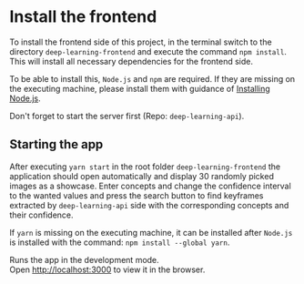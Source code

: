 # Install the frontend

To install the frontend side of this project, in the terminal switch to the directory `deep-learning-frontend` and execute the command `npm install`.
This will install all necessary dependencies for the frontend side.

To be able to install this, `Node.js` and `npm` are required.
If they are missing on the executing machine, please install them with guidance of [Installing Node.js](https://nodejs.org/en/download/).

Don't forget to start the server first (Repo: `deep-learning-api`).

## Starting the app

After executing `yarn start` in the root folder `deep-learning-frontend` the application should open automatically and display 30 randomly picked images as a showcase.
Enter concepts and change the confidence interval to the wanted values and press the search button to find keyframes extracted by `deep-learning-api` side with the corresponding concepts and their confidence.

If `yarn` is missing on the executing machine, it can be installed after `Node.js` is installed with the command: `npm install --global yarn`.

Runs the app in the development mode.\
Open [http://localhost:3000](http://localhost:3000) to view it in the browser.

